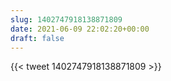 ```yaml
---
slug: 1402747918138871809
date: 2021-06-09 22:02:20+00:00
draft: false
---
```


{{< tweet 1402747918138871809 >}}
